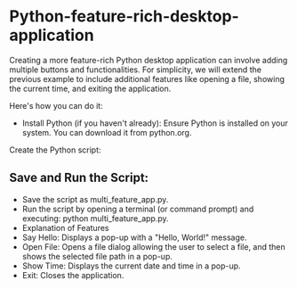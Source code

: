 # Python-feature-rich-desktop-application

Creating a more feature-rich Python desktop application can involve adding multiple buttons and functionalities. For simplicity, we will extend the previous example to include additional features like opening a file, showing the current time, and exiting the application.

Here's how you can do it:

- Install Python (if you haven't already): Ensure Python is installed on your system. You can download it from python.org.

Create the Python script:

## Save and Run the Script:
- Save the script as multi_feature_app.py.
- Run the script by opening a terminal (or command prompt) and executing: python multi_feature_app.py.
- Explanation of Features
- Say Hello: Displays a pop-up with a "Hello, World!" message.
- Open File: Opens a file dialog allowing the user to select a file, and then shows the selected file path in a pop-up.
- Show Time: Displays the current date and time in a pop-up.
- Exit: Closes the application.
